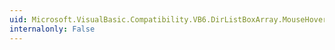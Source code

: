```yaml
---
uid: Microsoft.VisualBasic.Compatibility.VB6.DirListBoxArray.MouseHover
internalonly: False
---
```

